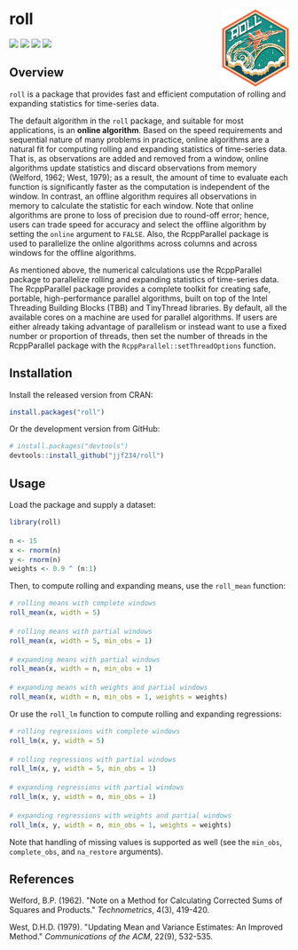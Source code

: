 # roll <img src = "man/figures/logo.png" align = "right" width = "120">

[![](https://github.com/jjf234/roll/workflows/R-CMD-check/badge.svg)](https://github.com/jjf234/roll/actions)
[![](https://www.r-pkg.org/badges/version/roll)](https://cran.r-project.org/package=roll)
[![](https://codecov.io/gh/jjf234/roll/graph/badge.svg)](https://codecov.io/github/jjf234/roll)
[![](https://cranlogs.r-pkg.org/badges/roll?color=brightgreen)](https://www.r-pkg.org/pkg/roll)

## Overview

`roll` is a package that provides fast and efficient computation of rolling and expanding statistics for time-series data.

The default algorithm in the `roll` package, and suitable for most applications, is an **online algorithm**. Based on the speed requirements and sequential nature of many problems in practice, online algorithms are a natural fit for computing rolling and expanding statistics of time-series data. That is, as observations are added and removed from a window, online algorithms update statistics and discard observations from memory (Welford, 1962; West, 1979); as a result, the amount of time to evaluate each function is significantly faster as the computation is independent of the window. In contrast, an offline algorithm requires all observations in memory to calculate the statistic for each window. Note that online algorithms are prone to loss of precision due to round-off error; hence, users can trade speed for accuracy and select the offline algorithm by setting the `online` argument to `FALSE`. Also, the RcppParallel package is used to parallelize the online algorithms across columns and across windows for the offline algorithms. 

As mentioned above, the numerical calculations use the RcppParallel package to parallelize rolling and expanding statistics of time-series data. The RcppParallel package provides a complete toolkit for creating safe, portable, high-performance parallel algorithms, built on top of the Intel Threading Building Blocks (TBB) and TinyThread libraries. By default, all the available cores on a machine are used for parallel algorithms. If users are either already taking advantage of parallelism or instead want to use a fixed number or proportion of threads, then set the number of threads in the RcppParallel package with the `RcppParallel::setThreadOptions` function.

## Installation

Install the released version from CRAN:

``` r
install.packages("roll")
```

Or the development version from GitHub:

``` r
# install.packages("devtools")
devtools::install_github("jjf234/roll")
```

## Usage

Load the package and supply a dataset:

``` r
library(roll)

n <- 15
x <- rnorm(n)
y <- rnorm(n)
weights <- 0.9 ^ (n:1)
```
Then, to compute rolling and expanding means, use the `roll_mean` function:

``` r
# rolling means with complete windows
roll_mean(x, width = 5)

# rolling means with partial windows
roll_mean(x, width = 5, min_obs = 1)

# expanding means with partial windows
roll_mean(x, width = n, min_obs = 1)

# expanding means with weights and partial windows
roll_mean(x, width = n, min_obs = 1, weights = weights)
```

Or use the `roll_lm` function to compute rolling and expanding regressions:

``` r
# rolling regressions with complete windows
roll_lm(x, y, width = 5)

# rolling regressions with partial windows
roll_lm(x, y, width = 5, min_obs = 1)

# expanding regressions with partial windows
roll_lm(x, y, width = n, min_obs = 1)

# expanding regressions with weights and partial windows 
roll_lm(x, y, width = n, min_obs = 1, weights = weights)
```

Note that handling of missing values is supported as well (see the `min_obs`, `complete_obs`, and `na_restore` arguments).

## References

Welford, B.P. (1962). "Note on a Method for Calculating Corrected Sums of Squares and Products." *Technometrics*, 4(3), 419-420.

West, D.H.D. (1979). "Updating Mean and Variance Estimates: An Improved Method." *Communications of the ACM*, 22(9), 532-535.
